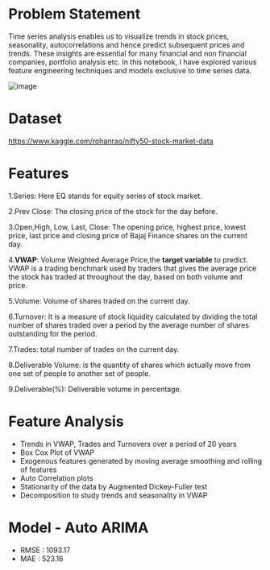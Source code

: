 # Problem Statement 

Time series analysis enables us to visualize trends in stock prices, seasonality, autocorrelations and hence predict subsequent prices and trends. These insights are essential for many financial and non financial companies, portfolio analysis etc. In this notebook, I have explored various feature engineering techniques and models exclusive to time series data.

![image](https://user-images.githubusercontent.com/69526562/138584423-55af9f98-c007-4fef-94d9-dedb0cf8547d.png)


# Dataset

https://www.kaggle.com/rohanrao/nifty50-stock-market-data

# Features

1.Series: Here EQ stands for equity series of stock market.

2.Prev Close: The closing price of the stock for the day before.

3.Open,High, Low, Last, Close: The opening price, highest price, lowest price, last price and closing price of Bajaj Finance shares on the current day.

4.**VWAP**: Volume Weighted Average Price,the **target variable** to predict. VWAP is a trading benchmark used by traders that gives the average price the stock has traded at throughout the day, based on both volume and price.

5.Volume: Volume of shares traded on the current day.

6.Turnover: It is a measure of stock liquidity calculated by dividing the total number of shares traded over a period by the average number of shares outstanding for the period.

7.Trades: total number of trades on the current day.

8.Deliverable Volume: is the quantity of shares which actually move from one set of people to another set of people.

9.Deliverable(%): Deliverable volume in percentage.

# Feature Analysis

* Trends in VWAP, Trades and Turnovers over a period of 20 years
* Box Cox Plot of VWAP
* Exogenous features generated by moving average smoothing and rolling of features
* Auto Correlation plots
* Stationarity of the data by Augmented Dickey-Fuller test
* Decomposition to study trends and seasonality in VWAP

# Model - Auto ARIMA 
* RMSE : 1093.17
* MAE : 523.16
